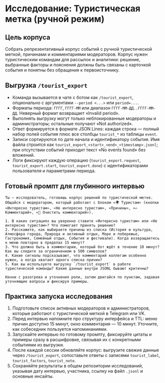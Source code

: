 # Исследование: Туристическая метка (ручной режим)

## Цель корпуса

Собрать репрезентативный корпус событий с ручной туристической меткой, причинами и комментариями модераторов. Корпус нужен туристическим командам для рассылок и аналитики: решение, выбранные факторы и пояснения должны быть связаны с карточкой события и понятны без обращения к первоисточнику.

## Выгрузка `/tourist_export`

- Команда вызывается в чате с ботом как `/tourist_export`, опционально с аргументами `--period <...>` или `period=...`.
- Форматы периода: `ГГГГ`, `ГГГГ-ММ` или диапазон `ГГГГ-ММ-ДД..ГГГГ-ММ-ДД`. Неверный формат возвращает «Invalid period».
- Выполнять выгрузку могут только неблокированные модераторы и администраторы; остальные получают «Not authorized».
- Ответ формируется в формате JSON Lines: каждая строка — полный набор полей события плюс все столбцы `tourist_*` из таблицы `event`.
- Записи сортируются по дате начала и идентификатору события. Имя файла строится как `tourist_export_<start>_<end>_<timestamp>.jsonl`; при отсутствии событий приходит текст «No events found» без вложений.
- Логи фиксируют каждую операцию (`tourist_export.request`, `tourist_export.start`, `tourist_export.done`) с идентификаторами пользователя и параметрами периода.

## Готовый промпт для глубинного интервью

```
Ты — исследователь, готовишь корпус решений по туристической метке. Общайся с модератором, который работает с блоком «🌍 Туристам» (кнопки «Интересно туристам», «Не интересно туристам», «Причины», «✍️ Комментарий», «🧽 Очистить комментарий»).

1. В каких ситуациях вы уверенно ставите «Интересно туристам» или «Не интересно туристам»? Что помогает принять решение?
2. Расскажите, как выбираете причины из списка (История и культура, Атмосфера города, Природа и активный отдых, Море и побережье, Гастрономия, Семейный отдых, События и фестивали). Когда возвращаетесь к меню повторно в пределах 15 минут?
3. Что должно быть в комментарии, который бот ждёт в течение 10 минут? Как вы следите за ограничением в 500 символов?
4. Какие сигналы подсказывают, что комментарий коллегам особенно нужен, а когда хватает одного списка причин?
5. Как вы используете выгрузку `/tourist_export` в работе туристической команды? Какие данные внутри JSONL бывают критичны?

Начни с разогрева и уточнения роли, затем двигайся по пунктам, задавая уточняющие вопросы и фиксируя примеры.
```

## Практика запуска исследования

1. Подготовьте список активных модераторов и администраторов, которые работают с туристической меткой в Telegram или VK.
2. Перед интервью напомните про структуру интерфейса и TTL: меню причин доступно 15 минут, окно комментария — 10 минут. Уточните, как собеседник пользуется напоминаниями.
3. Запускайте интервью по готовому промпту, фиксируйте цитаты и примеры сразу в расшифровке, связывая их с конкретными событиями из выгрузки.
4. После каждой сессии обновляйте корпус: выгрузите свежие данные через `/tourist_export`, сопоставьте ответы с записями `tourist_label`, `tourist_factors`, `tourist_note`.
5. Сохраняйте результаты в общем репозитории исследований, указывая дату интервью, участника, ссылку на файл `.jsonl` и основные инсайты.
